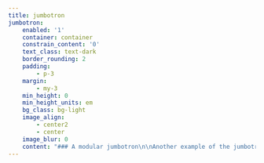 ```yaml
---
title: jumbotron
jumbotron:
    enabled: '1'
    container: container
    constrain_content: '0'
    text_class: text-dark
    border_rounding: 2
    padding:
        - p-3
    margin:
        - my-3
    min_height: 0
    min_height_units: em
    bg_class: bg-light
    image_align:
        - center2
        - center
    image_blur: 0
    content: "### A modular jumbotron\n\nAnother example of the jumbotron, this time being used in a modular page. Useful for anchor links!\n\n[Jump to down below](../modular#anchor1?classes=btn,btn-primary,btn-big)"
---
```


